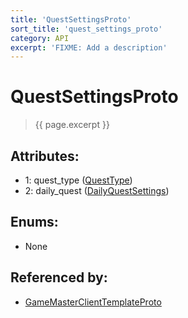 ```yaml
---
title: 'QuestSettingsProto'
sort_title: 'quest_settings_proto'
category: API
excerpt: 'FIXME: Add a description'
---
```


[comment]: <> (THIS PART IS GENERATED - AKA DON'T EDIT THIS PART MANUALLY)

# QuestSettingsProto

> {{ page.excerpt }}

## Attributes:

- 1: quest_type ([QuestType](../../enums/QuestType/))
- 2: daily_quest ([DailyQuestSettings](../DailyQuestSettings/))

## Enums:

- None

## Referenced by:

- [GameMasterClientTemplateProto](../GameMasterClientTemplateProto/)

[comment]: <> (YOU CAN EDIT AFTER THIS)
